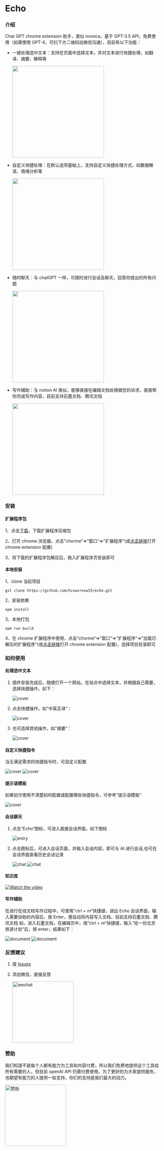 # Echo

### 介绍

Chat GPT chrome extension 助手，类似 monica，基于 GPT-3.5 API，免费使用（如需使用 GPT-4，可扫下方二维码加微信沟通），目前有以下功能：

- 一键处理选中文本：支持在页面中选择文本，并对文本进行快捷处理，如翻译、摘要、解释等

  <img src="./images/WX20230604-182936@2x.png" width="300" />

- 自定义快捷处理：在默认选项基础上，支持自定义快捷处理方式，如数据解读、情绪分析等

  <img src="./images/WX20230604-183140@2x.png" width="300" />

- 随时聊天：与 chatGPT 一样，可随时进行会话及聊天，回答你提出的所有问题

  <img src="./images/WX20230604-183605@2x.png" width="300" />

- 写作辅助：与 notion AI 类似，能够直接在编辑文档处根据您的诉求，直接帮你完成写作内容，目前支持石墨文档、腾讯文档

  <img src="./images/WX20230604-184604%402x.png" width="300" />

### 安装

#### 扩展程序包

1、点击<a target="_blank" href="https://help-doc.oss-cn-beijing.aliyuncs.com/echo-pro.zip?t=1694333272631">下载</a>，下载扩展程序压缩包

2、打开 chrome 浏览器，点击”chorme“=>”窗口“=>"扩展程序"(或<a target="_blank" href="chrome://extensions/">点击链接</a>打开 chrome extension 配置)

3、将下载的扩展程序包解压后，拖入扩展程序页安装即可

#### 本地安装

1、clone 当前项目

`git clone https://github.com/hzvwsrexw15/echo.git`

2、安装依赖

`npm install`

3、本地打包

`npm run build`

4、在 chrome 扩展程序中使用，点击”chorme“=>”窗口“=>"扩展程序"=>"加载已解压的扩展程序"(或<a target="_blank" href="chrome://extensions/">点击链接</a>打开 chrome extension 配置)，选择项目目录即可

### 如何使用

#### 处理选中文本

1. 插件安装完成后，随便打开一个网站，在站点中选择文本，并根据自己需要，选择快捷操作，如下：

   ![cover](./images/WX20230604-205506@2x.png)

2. 点击快捷操作，如”中英互译“：

   ![cover](./images/WX20230604-182936@2x.png)

3. 也可选择其他操作，如”摘要“：

   ![cover](./images/WX20230604-205955@2x.png)

#### 自定义快捷指令

当无满足需求的快捷指令时，可自定义配置

![cover](./images/WX20230604-210152@2x.png)
![cover](./images/WX20230604-183140@2x.png)

#### 提示语模板

如果初次使用不清楚如何配置或配置哪些快捷指令，可参考”提示语模板“

![cover](./images/WX20230604-183154@2x.png)

#### 会话聊天

1. 点击”Echo“图标，可进入直接会话界面，如下图标

   ![entry](./images/WX20230604-210814%402x.png)

2. 点击图标后，可进入会话页面，并输入会话内容，即可与 AI 进行会话,也可在会话界面查看历史会话记录

   ![chat](./images/WX20230604-183254%402x.png)
   ![chat](./images/WX20230604-183605%402x.png)

#### 知识库

[![Watch the video](./images/WX20230814-221400@2x.png)](./static/knowledge.mov)

#### 写作辅助

在进行在线文档写作过程中，可使用”ctrl + m“快捷键，调出 Echo 会话界面，输入需要协助的内容后，按 Enter，便自动将内容写入文档，目前支持石墨文档、腾讯文档
如，进入石墨文档，在编辑页中，按”ctrl + m“快捷键，输入”给一份北京旅游计划“后，按 enter，结果如下：

![document](./images/WX20230604-184604%402x.png)
![document](./images/WX20230604-184645@2x.png)

### 反馈建议

1. 提 <a href="https://github.com/hzvwsrexw15/echo/issues">Issues</a>

2. 添加微信，直接反馈

   <img alt="wechat" src="./images/WechatUser.jpeg" width="200"/>

### 赞助

我们知道不是每个人都有能力为工具和内容付费，所以我们免费地提供这个工具给所有需要的人，但目前 openAI API 仍需付费使用，为了更好的为大家提供服务，也期望有能力的人提供一些支持，你们的支持是我们最大的动力。

<img alt="赞助" src="./images/WechatIMG14.jpeg" width="200"/>
